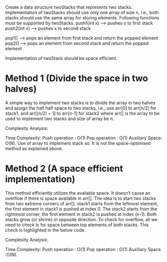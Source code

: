 Create a data structure twoStacks that represents two stacks. Implementation of twoStacks should use only one array of size n, i.e., both stacks should use the same array for storing elements. Following functions must be supported by twoStacks.
push1(int x) –> pushes x to first stack
push2(int x) –> pushes x to second stack

pop1() –> pops an element from first stack and return the popped element
pop2() –> pops an element from second stack and return the popped element

Implementation of twoStack should be space efficient.

# Method 1 (Divide the space in two halves)

A simple way to implement two stacks is to divide the array in two halves and assign the half half space to two stacks, i.e., use arr[0] to arr[n/2] for stack1, and arr[(n/2) + 1] to arr[n-1] for stack2 where arr[] is the array to be used to implement two stacks and size of array be n.

Complexity Analysis:

Time Complexity:
Push operation : O(1)
Pop operation : O(1)
Auxiliary Space: O(N).
Use of array to implement stack so. It is not the space-optimised method as explained above.

# Method 2 (A space efficient implementation)

This method efficiently utilizes the available space. It doesn’t cause an overflow if there is space available in arr[]. The idea is to start two stacks from two extreme corners of arr[]. stack1 starts from the leftmost element, the first element in stack1 is pushed at index 0. The stack2 starts from the rightmost corner, the first element in stack2 is pushed at index (n-1). Both stacks grow (or shrink) in opposite direction. To check for overflow, all we need to check is for space between top elements of both stacks. This check is highlighted in the below code.

Complexity Analysis:

Time Complexity:
Push operation : O(1)
Pop operation : O(1)
Auxiliary Space :O(N).
